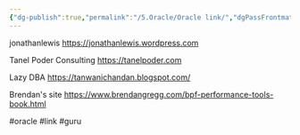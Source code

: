 ```yaml
---
{"dg-publish":true,"permalink":"/5.Oracle/Oracle link/","dgPassFrontmatter":true}
---
```


jonathanlewis
https://jonathanlewis.wordpress.com

Tanel Poder Consulting
https://tanelpoder.com

Lazy DBA
https://tanwanichandan.blogspot.com/

Brendan's site
https://www.brendangregg.com/bpf-performance-tools-book.html






#oracle #link #guru

